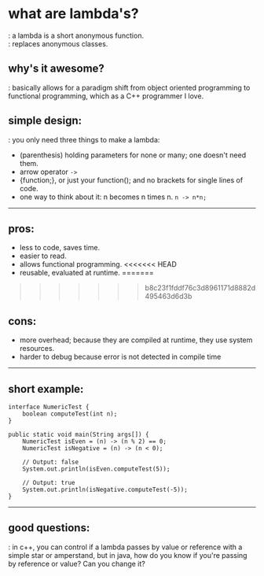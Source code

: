 # what are lambda's?
:  a lambda is a short anonymous function.  
:  replaces anonymous classes.


## why's it awesome?
:  basically allows for a paradigm shift from object oriented programming to functional programming, which as a C++ programmer I love.

## simple design:
:  you only need three things to make a lambda: 
- (parenthesis) holding parameters for none or many; one doesn't need them.
- arrow operator `->`
- {function;}, or just your function(); and no brackets for single lines of code.  
- one way to think about it: n becomes n times n.  `n -> n*n;`

---

## pros:
- less to code, saves time.
- easier to read. 
- allows functional programming.
<<<<<<< HEAD
- reusable, evaluated at runtime. 
=======
>>>>>>> b8c23f1fddf76c3d8961171d8882d495463d6d3b


## cons: 
- more overhead; because they are compiled at runtime, they use system resources.
- harder to debug because error is not detected in compile time


---
## short example:

~~~
interface NumericTest {
	boolean computeTest(int n); 
}

public static void main(String args[]) {
	NumericTest isEven = (n) -> (n % 2) == 0;
	NumericTest isNegative = (n) -> (n < 0);

	// Output: false
	System.out.println(isEven.computeTest(5));

	// Output: true
	System.out.println(isNegative.computeTest(-5));
}
~~~


---

## good questions:
: in c++, you can control if a lambda passes by value or reference with a simple star or amperstand, but in java, how do you know if you're passing by reference or value?  Can you change it?

